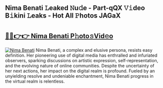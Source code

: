 ## Nima Benati 𝙻eaked 𝙽u𝚍e - Part-qQX 𝚅𝚒deo B𝚒kini 𝙻eaks - Hot All 𝙿hotos JAGaX

# <h2><a href="http://ld75s0a.urlbe.top/?page=Nima+Benati">🔗🔗👉👉 Nima Benati P𝚑oto𝚜Vid𝚎o</a></h2>

[![Nima Benati](https://i.imgur.com/eBuTRDB.gif)](http://ld75s0a.urlbe.top/?page=Nima+Benati)
Nima Benati, a complex and elusive persona, resists easy definition. Her pioneering use of digital media has enthralled and infuriated observers, sparking discussions on artistic expression, self-representation, and the evolving nature of online communities. Despite the uncertainty of her next actions, her impact on the digital realm is profound. Fueled by an unyielding resolve and undeniable enchantment, Nima Benati progress in the virtual realm is relentless.
